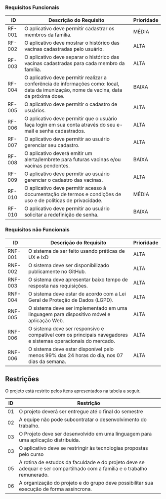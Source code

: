 ### Requisitos Funcionais

|ID    | Descrição do Requisito  | Prioridade |
|------|-----------------------------------------|----|
|RF-001| O aplicativo deve permitir cadastrar os membros da família. | MÉDIA|
|RF-002| O aplicativo deve mostrar o histórico das vacinas cadastradas pelo usuário. | ALTA |
|RF-003| O aplicativo deve separar o histórico das vacinas cadastradas para cada membro da família.| ALTA |
|RF-004| O aplicativo deve permitir realizar a conferência de informações como: local, data da imunização, nome da vacina, data da próxima dose.| BAIXA |
|RF-005|O aplicativo deve permitir o cadastro de usuários. | ALTA |
|RF-006| O aplicativo deve permitir que o usuário faça login em sua conta através do seu e-mail e senha cadastrados. | ALTA |
|RF-007| O aplicativo deve permitir ao usuário gerenciar seu cadastro. | ALTA |
|RF-008| O aplicativo deverá emitir um alerta/lembrete para futuras vacinas e/ou vacinas pendentes.| BAIXA |
|RF-009| O aplicativo deve permitir ao usuário gerenciar o cadastro das vacinas. | ALTA |
|RF-010| O aplicativo deve permitir acesso à documentação de termos e condições de uso e de políticas de privacidade. | MÉDIA |
|RF-010| O aplicativo deve permitir ao usuário solicitar a redefinição de senha. | BAIXA |

### Requisitos não Funcionais

| ID      | Descrição do Requisito                                       | Prioridade |
| ------- | ------------------------------------------------------------ | ---------- |
| RNF-001 | O sistema de ser feito usando práticas de UX e IxD           | ALTA       |
| RNF-002 | O sistema deve ser disponibilizado publicamente no GitHub.   | ALTA       |
| RNF-003 | O sistema deve apresentar baixo tempo de resposta nas requisições. | ALTA       |
| RNF-004 | O sistema deve estar de acordo com a Lei Geral de Proteção de Dados (LGPD).      | ALTA       |
| RNF-005 | O sistema deve ser implementado em uma linguagem para dispositivo móvel e aplicação Web. | ALTA       |
| RNF-006 | O sistema deve ser responsivo e compatível com os principais navegadores e sistemas operacionais do mercado. | ALTA       |
| RNF-006 | O sistema deve estar disponível pelo menos 99% das 24 horas do dia, nos 07 dias da semana. | ALTA  |

## Restrições

O projeto está restrito pelos itens apresentados na tabela a seguir.

| ID   | Restrição                                                    |
| ---- | ------------------------------------------------------------ |
| 01   | O projeto deverá ser entregue até o final do semestre        |
| 02   | A equipe não pode subcontratar o desenvolvimento do trabalho. |
| 03   |O Projeto deve ser desenvolvido em uma linguagem para uma aplicação distribuída.
| 03   |O aplicativo deve se restringir às tecnologias propostas pelo curso
| 05   |A rotina de estudos da faculdade e do projeto deve se adequar e ser compartilhado com a família e o trabalho remunerado.
| 06   |A organização do projeto e do grupo deve possibilitar sua execução de forma assíncrona.

